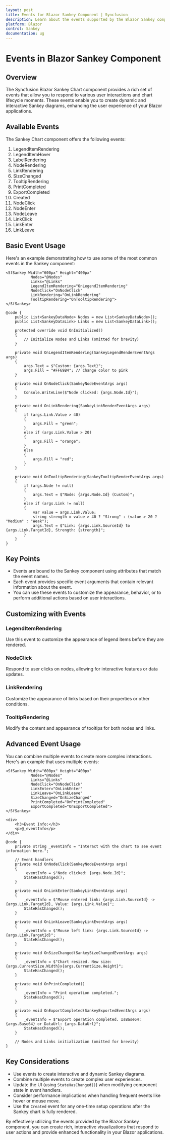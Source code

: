 ```yaml
---
layout: post
title: Events for Blazor Sankey Component | Syncfusion
description: Learn about the events supported by the Blazor Sankey component and how to use them for interactivity and customization.
platform: Blazor
control: Sankey
documentation: ug
---
```


# Events in Blazor Sankey Component

## Overview

The Syncfusion Blazor Sankey Chart component provides a rich set of events that allow you to respond to various user interactions and chart lifecycle moments. These events enable you to create dynamic and interactive Sankey diagrams, enhancing the user experience of your Blazor applications.

## Available Events

The Sankey Chart component offers the following events:

1. LegendItemRendering
2. LegendItemHover
3. LabelRendering
4. NodeRendering
5. LinkRendering
6. SizeChanged
7. TooltipRendering
8. PrintCompleted
9. ExportCompleted
10. Created
11. NodeClick
12. NodeEnter
13. NodeLeave
14. LinkClick
15. LinkEnter
16. LinkLeave

## Basic Event Usage

Here's an example demonstrating how to use some of the most common events in the Sankey component:

```razor
<SfSankey Width="600px" Height="400px"
           Nodes="@Nodes"
           Links="@Links"
           LegendItemRendering="OnLegendItemRendering"
           NodeClick="OnNodeClick"
           LinkRendering="OnLinkRendering"
           TooltipRendering="OnTooltipRendering">
</SfSankey>

@code {
    public List<SankeyDataNode> Nodes = new List<SankeyDataNode>();
    public List<SankeyDataLink> Links = new List<SankeyDataLink>();

    protected override void OnInitialized()
    {
        // Initialize Nodes and Links (omitted for brevity)
    }

    private void OnLegendItemRendering(SankeyLegendRenderEventArgs args)
    {
        args.Text = $"Custom: {args.Text}";
        args.Fill = "#FF69B4"; // Change color to pink
    }

    private void OnNodeClick(SankeyNodeEventArgs args)
    {
        Console.WriteLine($"Node clicked: {args.Node.Id}");
    }

    private void OnLinkRendering(SankeyLinkRenderEventArgs args)
    {
        if (args.Link.Value > 40)
        {
            args.Fill = "green";
        }
        else if (args.Link.Value > 20)
        {
            args.Fill = "orange";
        }
        else
        {
            args.Fill = "red";
        }
    }

    private void OnTooltipRendering(SankeyTooltipRenderEventArgs args)
    {
        if (args.Node != null)
        {
            args.Text = $"Node: {args.Node.Id} (Custom)";
        }
        else if (args.Link != null)
        {
            var value = args.Link.Value;
            string strength = value > 40 ? "Strong" : (value > 20 ? "Medium" : "Weak");
            args.Text = $"Link: {args.Link.SourceId} to {args.Link.TargetId}, Strength: {strength}";
        }
    }
}
```

## Key Points

- Events are bound to the Sankey component using attributes that match the event names.
- Each event provides specific event arguments that contain relevant information about the event.
- You can use these events to customize the appearance, behavior, or to perform additional actions based on user interactions.

## Customizing with Events

### LegendItemRendering

Use this event to customize the appearance of legend items before they are rendered.

### NodeClick

Respond to user clicks on nodes, allowing for interactive features or data updates.

### LinkRendering

Customize the appearance of links based on their properties or other conditions.

### TooltipRendering

Modify the content and appearance of tooltips for both nodes and links.

## Advanced Event Usage

You can combine multiple events to create more complex interactions. Here's an example that uses multiple events:

```razor
<SfSankey Width="600px" Height="400px"
           Nodes="@Nodes"
           Links="@Links"
           NodeClick="OnNodeClick"
           LinkEnter="OnLinkEnter"
           LinkLeave="OnLinkLeave"
           SizeChanged="OnSizeChanged"
           PrintCompleted="OnPrintCompleted"
           ExportCompleted="OnExportCompleted">
</SfSankey>

<div>
    <h3>Event Info:</h3>
    <p>@_eventInfo</p>
</div>

@code {
    private string _eventInfo = "Interact with the chart to see event information here.";

    // Event handlers
    private void OnNodeClick(SankeyNodeEventArgs args)
    {
        _eventInfo = $"Node clicked: {args.Node.Id}";
        StateHasChanged();
    }

    private void OnLinkEnter(SankeyLinkEventArgs args)
    {
        _eventInfo = $"Mouse entered link: {args.Link.SourceId} -> {args.Link.TargetId}, Value: {args.Link.Value}";
        StateHasChanged();
    }

    private void OnLinkLeave(SankeyLinkEventArgs args)
    {
        _eventInfo = $"Mouse left link: {args.Link.SourceId} -> {args.Link.TargetId}";
        StateHasChanged();
    }

    private void OnSizeChanged(SankeySizeChangedEventArgs args)
    {
        _eventInfo = $"Chart resized. New size: {args.CurrentSize.Width}x{args.CurrentSize.Height}";
        StateHasChanged();
    }

    private void OnPrintCompleted()
    {
        _eventInfo = "Print operation completed.";
        StateHasChanged();
    }

    private void OnExportCompleted(SankeyExportedEventArgs args)
    {
        _eventInfo = $"Export operation completed. IsBase64: {args.Base64} or DataUrl: {args.DataUrl}";
        StateHasChanged();
    }

    // Nodes and Links initialization (omitted for brevity)
}
```

## Key Considerations

- Use events to create interactive and dynamic Sankey diagrams.
- Combine multiple events to create complex user experiences.
- Update the UI (using `StateHasChanged()`) when modifying component state in event handlers.
- Consider performance implications when handling frequent events like hover or mouse move.
- Use the `Created` event for any one-time setup operations after the Sankey chart is fully rendered.

By effectively utilizing the events provided by the Blazor Sankey component, you can create rich, interactive visualizations that respond to user actions and provide enhanced functionality in your Blazor applications.
